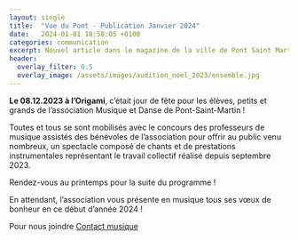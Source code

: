 ```yaml
---
layout: single
title:  "Vue du Pont - Publication Janvier 2024"
date:   2024-01-01 18:58:05 +0100
categories: communication
excerpt: Nouvel article dans le magazine de la ville de Pont Saint Martin.
header:
  overlay_filter: 0.5
  overlay_image: /assets/images/audition_noel_2023/ensemble.jpg
---
```


**Le 08.12.2023 à l’Origami**, c’était jour de fête pour les élèves, petits et grands de l’association Musique et Danse de Pont-Saint-Martin !

Toutes et tous se sont mobilisés avec le concours des professeurs de musique assistés des bénévoles de l’association pour offrir au public venu nombreux, un spectacle composé de chants et de prestations instrumentales représentant le travail collectif réalisé depuis septembre 2023.

Rendez-vous au printemps pour la suite du programme !

En attendant, l’association vous présente en musique tous ses vœux de bonheur en ce début d’année
2024 !

Pour nous joindre [Contact musique](mailto://musiquepsm@gmail.com) 